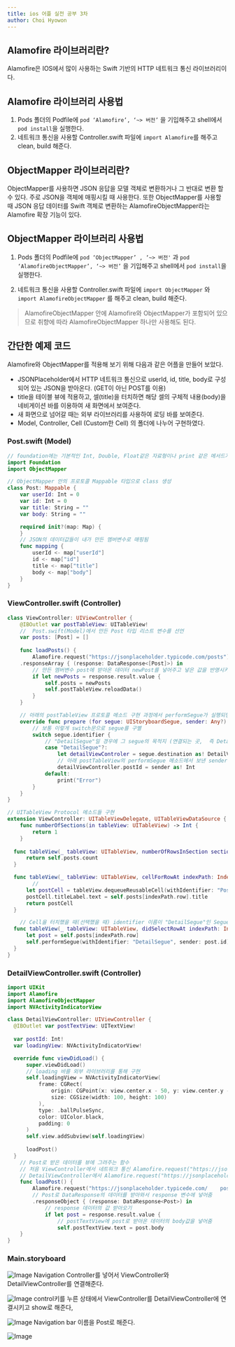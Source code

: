 ```yaml
---
title: ios 어플 실전 공부 3차
author: Choi Hyowon
---
```

## Alamofire 라이브러리란?
Alamofire은 IOS에서 많이 사용하는 Swift 기반의 HTTP 네트워크 통신 라이브러리이다. 

## Alamofire 라이브러리 사용법
1. Pods 폴더의 Podfile에 
`pod ‘Alamofire’, ‘~> 버전’` 을 기입해주고 shell에서 `pod install`을 실행한다.
2. 네트워크 통신을 사용할 Controller.swift 파일에 `import Alamofire`를 해주고 clean, build 해준다.
 
## ObjectMapper 라이브러리란?
ObjectMapper를 사용하면 JSON 응답을 모델 객체로 변환하거나 그 반대로 변환 할 수 있다. 주로 JSON을 객체에 매핑시킬 때 사용한다.
또한 ObjectMapper를 사용할 때 JSON 응답 데이터를 Swift 객체로 변환하는 AlamofireObjectMapper라는 Alamofire 확장 기능이 있다.

## ObjectMapper 라이브러리 사용법
1. Pods 폴더의 Podfile에 
`pod ‘ObjectMapper’ , ‘~> 버전'` 과
`pod ‘AlamofireObjectMapper’, ‘~> 버전’` 을 기입해주고 shell에서 `pod install`을 실행한다.

2. 네트워크 통신을 사용할 Controller.swift 파일에 `import ObjectMapper` 와  `import AlamofireObjectMapper` 를 해주고 clean, build 해준다.

> AlamofireObjectMapper 안에 Alamofire와 ObjectMapper가 포함되어 있으므로 취향에 따라 AlamofireObjectMapper 하나만 사용해도 된다.

## 간단한 예제 코드
Alamofire와 ObjectMapper를 적용해 보기 위해 다음과 같은 어플을 만들어 보았다.
* JSONPlaceholder에서 HTTP 네트워크 통신으로  userId, id, title, body로 구성되어 있는 JSON을 받아온다. (GET이 아닌 POST를 이용)
* title을 테이블 뷰에 적용하고, 셀(title)을 터치하면 해당 셀의 구체적 내용(body)을 네비게이션 바를 이용하여 새 화면에서 보여준다. 
* 새 화면으로 넘어갈 때는 외부 라이브러리를 사용하여 로딩 바를 보여준다. 
* Model, Controller, Cell (Custom한 Cell) 의 폴더에 나누어 구현하였다.

### Post.swift (Model)
```swift
// foundation에는 기본적인 Int, Double, Float같은 자료형이나 print 같은 메서드가 들어가 있다. UIKit에는 foundation이 포함되어 있다.
import Foundation
import ObjectMapper

// ObjectMapper 안의 프로토콜 Mappable 타입으로 class 생성
class Post: Mappable {
	var userId: Int = 0
	var id: Int = 0
	var title: String = ""
	var body: String = ""

	required init?(map: Map) {
	}
	// JSON의 데이터값들이 내가 만든 멤버변수로 매핑됨
	func mapping {
		userId <- map["userId"]
		id <- map["id"]
		title <- map["title"]
		body <- map["body"]
	}
}
```

### ViewController.swift (Controller)
```swift
class ViewController: UIViewController {
	@IBOutlet var postTableView: UITableView!
	//  Post.swift(Model)에서 만든 Post 타입 리스트 변수를 선언
	var posts: [Post] = []
	
	func loadPosts() {
		Alamofire.request("https://jsonplaceholder.typicode.com/posts")
	.responseArray { (response: DataResponse<[Post]>) in
		// 만든 멤버변수 post에 받아온 데이터 newPost를 넣어주고 넣은 값을 반영시키기 위해 postTableView를 reload한다.
		if let newPosts = response.result.value {
			self.posts = newPosts
			self.postTableView.reloadData()
		}
	}

	// 아래의 postTableView 프로토콜 메소드 구현 과정에서 performSegue가 실행되면 prepare 메소드가 실행된다.
	override func prepare (for segue: UIStoryboardSegue, sender: Any?) {
		// 보통 이렇게 switch문으로 segue를 구별
		switch segue.identifier {
			// "DetailSegue"일 경우에 그 segue의 목적지 (연결되는 곳,  즉 DetailViewController)을 변수로 선언하고 강제 형변환 해준다. 
			case "DetailSegue"?:
				let detailViewControler = segue.destination as! DetailViewController
				// 아래 postTableView의 performSegue 메소드에서 보낸 sender(즉 데이터의 post.id)를 detailViewController의 postId에 대입하고 강제 형변환 해준다.
				detailViewController.postId = sender as! Int
			default:
				print("Error")
		}
	}
}

// UITableView Protocol 메소드들 구현
extension ViewController: UITableViewDelegate, UITableViewDataSource {
	func numberOfSections(in tableView: UITableView) -> Int {
		return 1
	}
    
  func tableView(_ tableView: UITableView, numberOfRowsInSection section: Int) -> Int {
      return self.posts.count
  }

  func tableView(_ tableView: UITableView, cellForRowAt indexPath: IndexPath) -> UITableViewCell {
		// 
      let postCell = tableView.dequeueReusableCell(withIdentifier: "PostCell") as! PostCell
      postCell.titleLabel.text = self.posts[indexPath.row].title
      return postCell
  }

	// Cell을 터치했을 때(선택했을 때) identifier 이름이 "DetailSegue"인 Segue를 실행시킨다. post.id를 보낸다.
  func tableView(_ tableView: UITableView, didSelectRowAt indexPath: IndexPath) {
      let post = self.posts[indexPath.row]
      self.performSegue(withIdentifier: "DetailSegue", sender: post.id)
  }
}
```

### DetailViewController.swift (Controller)
```swift
import UIKit
import Alamofire
import AlamofireObjectMapper
import NVActivityIndicatorView

class DetailViewController: UIViewController {
  @IBOutlet var postTextView: UITextView!
    
  var postId: Int!
  var loadingView: NVActivityIndicatorView!

  override func viewDidLoad() {
      super.viewDidLoad()
      // loading 바를 외부 라이브러리를 통해 구현
      self.loadingView = NVActivityIndicatorView(
          frame: CGRect(
              origin: CGPoint(x: view.center.x - 50, y: view.center.y - 50),
              size: CGSize(width: 100, height: 100)
          ),
          type: .ballPulseSync,
          color: UIColor.black,
          padding: 0
      )
      self.view.addSubview(self.loadingView)
    
      loadPost()
  }
	// Post로 받은 데이터를 뷰에 그려주는 함수
    // 처음 ViewController에서 네트워크 통신 Alamofire.request("https://jsonplaceholder.typicode.com/posts")했을 경우에는 body가 없는데
    // DetailViewController에서 Alamofire.request("https://jsonplaceholder.typicode.com/posts/\(id)")에는 body가 있을 경우를 가정하여 한번 더 호출
	func loadPost() {
		Alamofire.request("https://jsonplaceholder.typicede.com/	posts/\(id)")
		// Post로 DataResponse의 데이터를 받아와서 response 변수에 넣어줌
		.responseObject { (response: DataResponse<Post>) in
			// response 데이터의 값 받아오기
			if let post = response.result.value { 
				// postTextView에 post로 받아온 데이터의 body값을 넣어줌
				self.postTextView.text = post.body
	}
}
```

### Main.storyboard
![Image](/images/embed_storyboard.png)
Navigation Controller를 넣어서 ViewController와 DetailViewController를 연결해준다.

![Image](/images/networkStudy_control_storyboard.png)
control키를 누른 상태에서 ViewController를 DetailViewController에 연결시키고 show로 해준다,

![Image](/images/networkStudy_navigationTitle_storyboard.png)
Navigation bar 이름을 Post로 해준다.

![Image](/images/networkStudy_storyboard.png)

